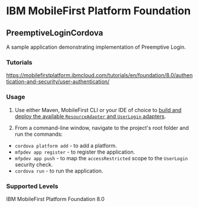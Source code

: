 IBM MobileFirst Platform Foundation
===
## PreemptiveLoginCordova
A sample application demonstrating implementation of Preemptive Login.

### Tutorials
https://mobilefirstplatform.ibmcloud.com/tutorials/en/foundation/8.0/authentication-and-security/user-authentication/

### Usage

1. Use either Maven, MobileFirst CLI or your IDE of choice to [build and deploy the available `ResourceAdapter` and `UserLogin` adapters](https://mobilefirstplatform.ibmcloud.com/tutorials/en/foundation/8.0/adapters/creating-adapters/).


2. From a command-line window, navigate to the project's root folder and run the commands:
 - `cordova platform add` - to add a platform.
 - `mfpdev app register` - to register the application.
 - `mfpdev app push` - to map the `accessRestricted` scope to the `UserLogin` security check.
 - `cordova run` - to run the application.

### Supported Levels
IBM MobileFirst Platform Foundation 8.0

